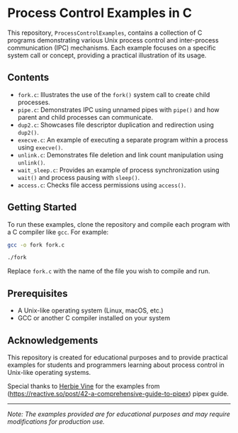 # Process Control Examples in C

This repository, `ProcessControlExamples`, contains a collection of C programs demonstrating various Unix process control and inter-process communication (IPC) mechanisms. Each example focuses on a specific system call or concept, providing a practical illustration of its usage.

## Contents

- `fork.c`: Illustrates the use of the `fork()` system call to create child processes.
- `pipe.c`: Demonstrates IPC using unnamed pipes with `pipe()` and how parent and child processes can communicate.
- `dup2.c`: Showcases file descriptor duplication and redirection using `dup2()`.
- `execve.c`: An example of executing a separate program within a process using `execve()`.
- `unlink.c`: Demonstrates file deletion and link count manipulation using `unlink()`.
- `wait_sleep.c`: Provides an example of process synchronization using `wait()` and process pausing with `sleep()`.
- `access.c`: Checks file access permissions using `access()`.

## Getting Started

To run these examples, clone the repository and compile each program with a C compiler like `gcc`. For example:

```bash
gcc -o fork fork.c
```
```bash
./fork
```

Replace `fork.c` with the name of the file you wish to compile and run.

## Prerequisites

- A Unix-like operating system (Linux, macOS, etc.)
- GCC or another C compiler installed on your system

## Acknowledgements

This repository is created for educational purposes and to provide practical examples for students and programmers learning about process control in Unix-like operating systems.

Special thanks to [Herbie Vine](https://twitter.com/herbievine) for the examples from (https://reactive.so/post/42-a-comprehensive-guide-to-pipex) pipex guide.

---

*Note: The examples provided are for educational purposes and may require modifications for production use.*
